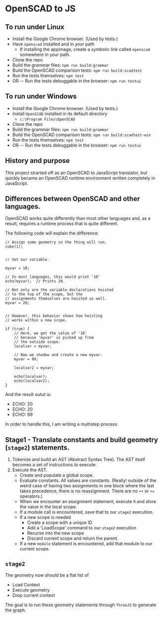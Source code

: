 # OpenSCAD to JS

## To run under Linux
* Install the Google Chrome browser.  (Used by tests.)
* Have `openscad` installed and in your path
  * If installing the appimage, create a symbolic link called `openscad` somewhere in your path.
* Clone the repo
* Build the grammar files: `npm run build:grammar`
* Build the OpenSCAD comparison tests: `npm run build:scadtest`
* Run the tests themselves: `npm test`
* OR -- Run the tests debuggable in the browser: `npm run testui`

## To run under Windows
* Install the Google Chrome browser.  (Used by tests.)
* Install `OpenSCAD` installed in its default directory
  * `c:\Program Files\OpenSCAD`
* Clone the repo
* Build the grammar files: `npm run build:grammar`
* Build the OpenSCAD comparison tests: `npm run build:scadtest-win`
* Run the tests themselves: `npm test`
* OR -- Run the tests debuggable in the browser: `npm run testui`

## History and purpose


This project strarted off as an OpenSCAD to JavaScript translator, but quickly became an OpenSCAD runtime environment written completely in JavaScript.

## Differences between OpenSCAD and other languages.
OpenSCAD works quite differently than most other languages and, as a result, requires a runtime process that is quite different.

The following code will explain the difference:

```
// Assign some geometry so the thing will run.
cube(1);


// Set our variable.

myvar = 10;

// In most languages, this would print '10'
echo(myvar);  // Prints 20.

// Not only are the variable declarations hoisted
// to the top of the scope, but the
// assignments themselves are hoisted as well.
myvar = 20;


// However, this behavior shows how hoisting
// works within a new scope.

if (true) {
    // Here, we get the value of '10'
    // because 'myvar' is picked up from 
    // the outside scope.
    localvar = myvar;
    
    // Now we shadow and create a new myvar.
    myvar = 99;
    
    localvar2 = myvar;
    
    echo(localvar);
    echo(localvar2);
}
```

And the result outut is:
*   ECHO: 20
*   ECHO: 20
*   ECHO: 99

In order to handle this, I am writing a multistep process

## Stage1 - Translate constants and build geometry (`stage2`) statements.

1) Tokenize and build an AST (Abstract Syntax Tree).  The AST itself becomes a set of instructions to execute.
2) Execute the AST.
    - Create and populate a global scope.
    - Evaluate constants. All values are constants.  (Really! outside of the weird case of having two assignments in one block where the last takes precedence, there is no reassignment.  There are no `++` or `+=` operators.)
    - When we encounter an assignment statement, execute it and store the value in the local scope.
    - If a module call is encountered, save that to our  `stage2` execution.
    - If a new scope is needed
        - Create a scope with a unique ID
        - Add a 'LoadScope' command to our `stage2` execution
        - Recurse into the new scope
        - Discard current scope and return the parent.
    - If a new `module` statement is encountered, add that module to our current scope. 


## `stage2`

The geometry now should be a flat list of 
* Load Context
* Execute geometry
* Drop current context

The goal is to run these geometry statements through `ThreeJS` to generate the graph.

